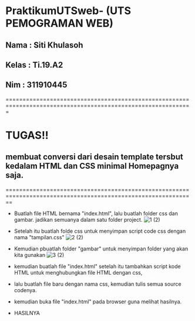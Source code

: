 # PraktikumUTSweb- (UTS PEMOGRAMAN WEB)

## Nama  : Siti Khulasoh
## Kelas : Ti.19.A2
## Nim   : 311910445

=============================================================================================================
# TUGAS!!
## membuat conversi dari desain template tersbut kedalam HTML dan CSS minimal Homepagnya saja.
==============================================================================================================
 
 - Buatlah file HTML bernama "index.html", lalu buatlah folder css dan gambar. jadikan semuanya dalam satu folder project.
 ![1 (2)](https://user-images.githubusercontent.com/56240533/117009220-b5be5400-ad15-11eb-90af-78d1f334633d.png)
 
- Setelah itu buatlah folde css untuk menyimpan script code css  dengan nama "tampilan.css"
![2 (2)](https://user-images.githubusercontent.com/56240533/117009219-b5be5400-ad15-11eb-923b-eeeca5b5cbb5.png)
- Kemudian pbuatlah folder "gambar" untuk menyimpan folder yang akan kita gunakan
![3 (2)](https://user-images.githubusercontent.com/56240533/117009414-ea321000-ad15-11eb-84bf-c2cefae23a18.png)
- kemudian buatlah file "index.html" setelah itu tambahkan script kode HTML untuk menghubungkan file HTML dengan css, 
- lalu buatlah file baru dengan nama css, kemudian tulis semua source codenya.
- kemudian buka file "index.html" pada browser guna melihat hasilnya.

- HASILNYA








